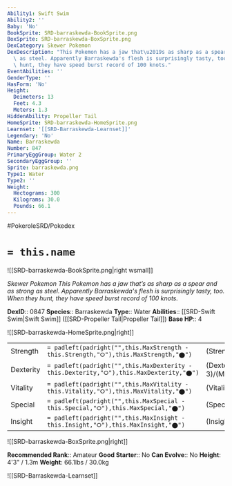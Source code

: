 ```yaml
---
Ability1: Swift Swim
Ability2: ''
Baby: 'No'
BookSprite: SRD-barraskewda-BookSprite.png
BoxSprite: SRD-barraskewda-BoxSprite.png
DexCategory: Skewer Pokemon
DexDescription: "This Pokemon has a jaw that\u2019s as sharp as a spear and as strong\
  \ as steel. Apparently Barraskewda's flesh is surprisingly tasty, too. When they\
  \ hunt, they have speed burst record of 100 knots."
EventAbilities: ''
GenderType: ''
HasForm: 'No'
Height:
  Deimeters: 13
  Feet: 4.3
  Meters: 1.3
HiddenAbility: Propeller Tail
HomeSprite: SRD-barraskewda-HomeSprite.png
Learnset: '[[SRD-Barraskewda-Learnset]]'
Legendary: 'No'
Name: Barraskewda
Number: 847
PrimaryEggGroup: Water 2
SecondaryEggGroup: ''
Sprite: barraskewda.png
Type1: Water
Type2: ''
Weight:
  Hectograms: 300
  Kilograms: 30.0
  Pounds: 66.1
---
```


#PokeroleSRD/Pokedex

# `= this.name`

![[SRD-barraskewda-BookSprite.png|right wsmall]]

*Skewer Pokemon*
*This Pokemon has a jaw that’s as sharp as a spear and as strong as steel. Apparently Barraskewda's flesh is surprisingly tasty, too. When they hunt, they have speed burst record of 100 knots.*

**DexID**:: 0847
**Species**:: Barraskewda
**Type**:: Water
**Abilities**:: [[SRD-Swift Swim|Swift Swim]] ([[SRD-Propeller Tail|Propeller Tail]])
**Base HP**:: 4

![[SRD-barraskewda-HomeSprite.png|right]]

|           |                                                                                        |                                          |
| --------- | -------------------------------------------------------------------------------------- | ---------------------------------------- |
| Strength  | `= padleft(padright("",this.MaxStrength - this.Strength,"⭘"),this.MaxStrength,"⬤")`    | (Strength::3)/(MaxStrength::7)   |
| Dexterity | `= padleft(padright("",this.MaxDexterity - this.Dexterity,"⭘"),this.MaxDexterity,"⬤")` | (Dexterity:: 3)/(MaxDexterity::7) |
| Vitality  | `= padleft(padright("",this.MaxVitality - this.Vitality,"⭘"),this.MaxVitality,"⬤")`    | (Vitality::2)/(MaxVitality::4)   |
| Special   | `= padleft(padright("",this.MaxSpecial - this.Special,"⭘"),this.MaxSpecial,"⬤")`       | (Special::2)/(MaxSpecial::4)     |
| Insight   | `= padleft(padright("",this.MaxInsight - this.Insight,"⭘"),this.MaxInsight,"⬤")`       | (Insight::2)/(MaxInsight::4)     |

![[SRD-barraskewda-BoxSprite.png|right]]

**Recommended Rank**:: Amateur
**Good Starter**:: No
**Can Evolve**:: No
**Height**: 4'3" / 1.3m
**Weight**: 66.1lbs / 30.0kg

![[SRD-Barraskewda-Learnset]]